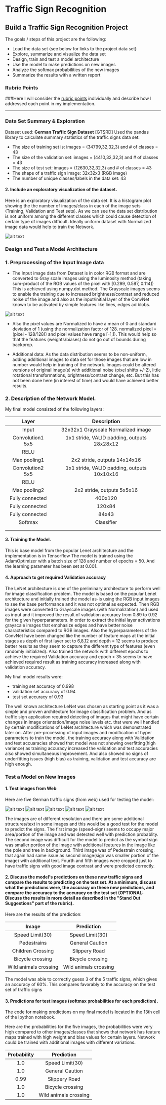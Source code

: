 # **Traffic Sign Recognition** 

## **Build a Traffic Sign Recognition Project**

The goals / steps of this project are the following:
* Load the data set (see below for links to the project data set)
* Explore, summarize and visualize the data set
* Design, train and test a model architecture
* Use the model to make predictions on new images
* Analyze the softmax probabilities of the new images
* Summarize the results with a written report


[//]: # (Image References)

[image1]: ./examples/visualization.jpg "Visualization"
[image2]: ./examples/grayscale.jpg "Grayscaling"
[image3]: ./examples/random_noise.jpg "Random Noise"
[image4]: ./examples/placeholder.png "Traffic Sign 1"
[image5]: ./examples/placeholder.png "Traffic Sign 2"
[image6]: ./examples/placeholder.png "Traffic Sign 3"
[image7]: ./examples/placeholder.png "Traffic Sign 4"
[image8]: ./examples/placeholder.png "Traffic Sign 5"

### Rubric Points
###Here I will consider the [rubric points](https://review.udacity.com/#!/rubrics/481/view) individually and describe how I addressed each point in my implementation.  

---
### Data Set Summary & Exploration
Dataset used: **German Traffic Sign Dataset** [GTSRD]
Used the pandas library to calculate summary statistics of the traffic signs data set:

* The size of training set is:     images = (34799,32,32,3) and # of classes = 43
* The size of the validation set:  images = (4410,32,32,3)  and # of classes = 43
* The size of test set:            images = (12630,32,32,3) and # of classes = 43
* The shape of a traffic sign image: 32x32x3 (RGB image)
* The number of unique classes/labels in the data set: 43

#### 2. Include an exploratory visualization of the dataset.

Here is an exploratory visualization of the data set. It is a histogram plot showing the 
the number of images/class in each of the image sets (Training, Validation and Test sets).
As we can see the data set distribution is not uniform among the different classes which
could cause detection of certain type of images difficult. Ideally uniform dataset with
Normalized image data would help to train the Network.

![alt text](./data_vis1.png)

### Design and Test a Model Architecture

### 1. Preprocessing of the Input Image data
- The Input image data from Dataset is in color RGB format and are converted to Gray scale images
using the luminosity method (taking sum-product of the RGB values of the pixel with [0.299, 0.587, 0.114])
This is achieved using numpy.dot method. The Grayscale images seems to enable the training due to increased
brightness/contrast and reduced noise of the image and also as the input/initial layer of the ConvNet
known to be activated by simple features like lines, edges ad blobs.

![alt text](./rgb_gray.png)

- Also the pixel values are  Normalized to have a mean of 0 and standard deviation of 1 (using the
normalization factor of 128. normalized pixel = (pixel - 128/128)) and pixel values have range [-1,1).
This would help so that the features (weights/biases) do not go out of bounds during backprop.

- Additional data: As the data distribution seems to be non-uniform, adding additional images to
data set for those images that are low in number would help in training of the network.
Images could be altered versions of original image(s) with additional noise (pixel shifts +/-2),
little rotational transformations, brightness/contrast change, etc. But this has not been done here 
(in interest of time) and would have achieved better results.


### 2. Description of the Network Model.

My final model consisted of the following layers: 

| Layer         	    |     Description	        					| 
|:---------------------:|:---------------------------------------------:| 
| Input         		| 32x32x1 Grayscale Normalized image			| 
| Convolution1 5x5     	| 1x1 stride, VALID padding, outputs 28x28x12 	|
| RELU					|												|
| Max pooling1	      	| 2x2 stride,  outputs 14x14x16 				|
| Convolution2 5x5     	| 1x1 stride, VALID padding, outputs 10x10x16 	|
| RELU					|												|
| Max pooling2	      	| 2x2 stride,  outputs 5x5x16    				|
| Fully connected		| 400x120     									|
| Fully connected		| 120x84     									|
| Fully connected		| 84x43     									|
| Softmax				| Classifier   									|
|						|												|
|						|												|
 

#### 3. Training the Model. 

This is base model from the popular Lenet architecture and the implementation is in Tensorflow
The model is trained using the AdamOptimizer with a batch size of 128 and number of epochs = 50. 
And the learning parameter has been set at 0.001. 

#### 4. Approach to get required Validation accuracy

The LeNet architecture is one of the preliminary architecture to perform well for image classification problem.
The model is based on the popular Lenet architecture and initially trained the model as-is using the RGB input images
to see the base performance and it was not optimal as expected. Then RGB images were converted to Grayscale images
(with Normalization) and used as input and it improved the result of validation accuracy from 0.89 to 0.92
for the given hyperparameters. In order to extract the initial layer activations grayscale images that emphasize
edges and have better noise characteristics compared to RGB images. 
Also the hyperparameters of the ConvNet have been changed like the number of feature maps at the initial stages
as depth of first layer set to 6,8,12 and depth = 12 seems to produce better results as they seem to capture
the different type of features (even randomly initialized).
Also trained the network with different epochs to achieve the required Validation accuracy and epoch > 35
seems to have achieved required result as training accuracy increased along with validation accuracy.

My final model results were:
* training set accuracy of 0.998
* validation set accuracy of 0.94
* test set accuracy of 0.93


The well known architecture LeNet was chosen as starting point as it was a simple and proven architecture
for image classification problem. And as traffic sign application required detecting of images that might have
certain changes in image orientation/image noise levels etc. that were well handled by certain modifications of
LeNet architecture which was demonstrated later on. After pre-processing of input images and modification of
hyper parameters to train the model, the training accuracy along with Validation and test accuaracies
showed that model was not showing overfitting(high variance) as training accuracy increased the validation 
and test accuracies also showed simultaneous improvement. And also showed no signs of underfitting issues 
(high bias) as training, validation and test accuracy are high enough. 
 

### Test a Model on New Images

#### 1. Test images from Web

Here are five German traffic signs (from web) used for testing the model:

![alt text](./test_tsd_scaled/image_1_scaled.jpg) 
![alt text](./test_tsd_scaled/image_27_scaled.jpg)
![alt text](./test_tsd_scaled/image_28_scaled.jpg) 
![alt text](./test_tsd_scaled/image_29_scaled.jpg) 
![alt text](./test_tsd_scaled/image_31_scaled.jpg)

The images are of different resolution and there are some additional structures/text in some images and this
would be a good test for the model to predict the signs.
The first image (speed-sign) seems to occupy major area/portion of the image and was detected well
with prediction probablity. 
The second image was difficult for the model to predict as the symbol sign was smaller portion of the image
with additional features in the image like the pole and tree in background.
Third image was of Pedestrain crossing, that again had same issue as second image(sign was smaller portion
of the image) with additional text.
Fourth and fifth images were cropped just to have traffic signs with good image contrast and were predicted correctly.

#### 2. Discuss the model's predictions on these new traffic signs and compare the results to predicting on the test set. At a minimum, discuss what the predictions were, the accuracy on these new predictions, and compare the accuracy to the accuracy on the test set (OPTIONAL: Discuss the results in more detail as described in the "Stand Out Suggestions" part of the rubric).

Here are the results of the prediction:

| Image			        |     Prediction	        					| 
|:---------------------:|:---------------------------------------------:| 
| Speed Limit(30)   	| Speed Limit(30)   							| 
| Pedestrains 			| General Caution								|
| Children Crossing		| Slippery Road									|
| Bicycle crossing 		| Bicycle crossing  			 				|
| Wild animals crossing	| Wild animals crossing							|


The model was able to correctly guess 3 of the 5 traffic signs, which gives an accuracy of 60%. 
This compares favorably to the accuracy on the test set of traffic signs

#### 3. Predictions for test images (softmax probabilities for each prediction). 
The code for making predictions on my final model is located in the 13th cell of the Ipython notebook.

Here are the probabilities for the five images, the probabilities were very high compared to other
images/classes that shows that network has feature maps trained with high weight and bias values
for certain layers. Network could be trained with additional images with different variations.

| Probability         	|     Prediction	        					| 
|:---------------------:|:---------------------------------------------:| 
| 1.0               	| Speed Limit(30)   							| 
| 1.0               	| General Caution								|
| 0.99               	| Slippery Road									|
| 1.0               	| Bicycle crossing  			 				|
| 1.0               	| Wild animals crossing							|


